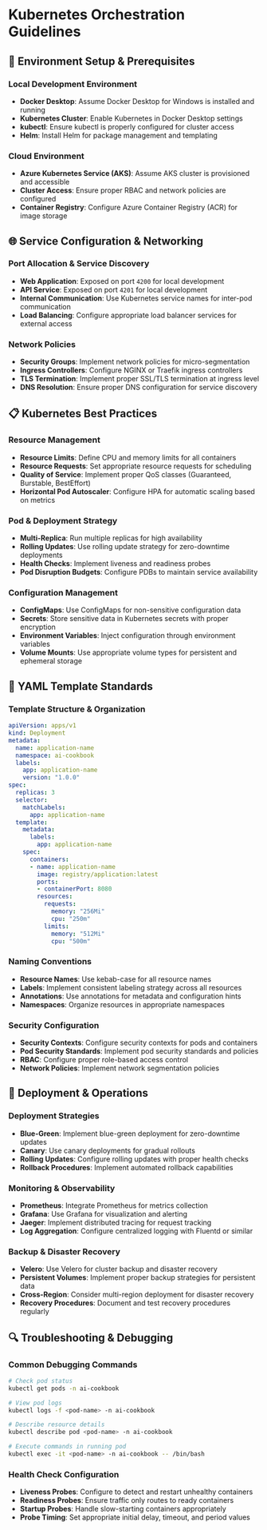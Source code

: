 # Kubernetes Orchestration Guidelines

## 🐳 Environment Setup & Prerequisites

### Local Development Environment
- **Docker Desktop**: Assume Docker Desktop for Windows is installed and running
- **Kubernetes Cluster**: Enable Kubernetes in Docker Desktop settings
- **kubectl**: Ensure kubectl is properly configured for cluster access
- **Helm**: Install Helm for package management and templating

### Cloud Environment
- **Azure Kubernetes Service (AKS)**: Assume AKS cluster is provisioned and accessible
- **Cluster Access**: Ensure proper RBAC and network policies are configured
- **Container Registry**: Configure Azure Container Registry (ACR) for image storage

## 🌐 Service Configuration & Networking

### Port Allocation & Service Discovery
- **Web Application**: Exposed on port `4200` for local development
- **API Service**: Exposed on port `4201` for local development
- **Internal Communication**: Use Kubernetes service names for inter-pod communication
- **Load Balancing**: Configure appropriate load balancer services for external access

### Network Policies
- **Security Groups**: Implement network policies for micro-segmentation
- **Ingress Controllers**: Configure NGINX or Traefik ingress controllers
- **TLS Termination**: Implement proper SSL/TLS termination at ingress level
- **DNS Resolution**: Ensure proper DNS configuration for service discovery

## 📋 Kubernetes Best Practices

### Resource Management
- **Resource Limits**: Define CPU and memory limits for all containers
- **Resource Requests**: Set appropriate resource requests for scheduling
- **Quality of Service**: Implement proper QoS classes (Guaranteed, Burstable, BestEffort)
- **Horizontal Pod Autoscaler**: Configure HPA for automatic scaling based on metrics

### Pod & Deployment Strategy
- **Multi-Replica**: Run multiple replicas for high availability
- **Rolling Updates**: Use rolling update strategy for zero-downtime deployments
- **Health Checks**: Implement liveness and readiness probes
- **Pod Disruption Budgets**: Configure PDBs to maintain service availability

### Configuration Management
- **ConfigMaps**: Use ConfigMaps for non-sensitive configuration data
- **Secrets**: Store sensitive data in Kubernetes secrets with proper encryption
- **Environment Variables**: Inject configuration through environment variables
- **Volume Mounts**: Use appropriate volume types for persistent and ephemeral storage

## 🔧 YAML Template Standards

### Template Structure & Organization
```yaml
apiVersion: apps/v1
kind: Deployment
metadata:
  name: application-name
  namespace: ai-cookbook
  labels:
    app: application-name
    version: "1.0.0"
spec:
  replicas: 3
  selector:
    matchLabels:
      app: application-name
  template:
    metadata:
      labels:
        app: application-name
    spec:
      containers:
      - name: application-name
        image: registry/application:latest
        ports:
        - containerPort: 8080
        resources:
          requests:
            memory: "256Mi"
            cpu: "250m"
          limits:
            memory: "512Mi"
            cpu: "500m"
```

### Naming Conventions
- **Resource Names**: Use kebab-case for all resource names
- **Labels**: Implement consistent labeling strategy across all resources
- **Annotations**: Use annotations for metadata and configuration hints
- **Namespaces**: Organize resources in appropriate namespaces

### Security Configuration
- **Security Contexts**: Configure security contexts for pods and containers
- **Pod Security Standards**: Implement pod security standards and policies
- **RBAC**: Configure proper role-based access control
- **Network Policies**: Implement network segmentation policies

## 🚀 Deployment & Operations

### Deployment Strategies
- **Blue-Green**: Implement blue-green deployment for zero-downtime updates
- **Canary**: Use canary deployments for gradual rollouts
- **Rolling Updates**: Configure rolling updates with proper health checks
- **Rollback Procedures**: Implement automated rollback capabilities

### Monitoring & Observability
- **Prometheus**: Integrate Prometheus for metrics collection
- **Grafana**: Use Grafana for visualization and alerting
- **Jaeger**: Implement distributed tracing for request tracking
- **Log Aggregation**: Configure centralized logging with Fluentd or similar

### Backup & Disaster Recovery
- **Velero**: Use Velero for cluster backup and disaster recovery
- **Persistent Volumes**: Implement proper backup strategies for persistent data
- **Cross-Region**: Consider multi-region deployment for disaster recovery
- **Recovery Procedures**: Document and test recovery procedures regularly

## 🔍 Troubleshooting & Debugging

### Common Debugging Commands
```bash
# Check pod status
kubectl get pods -n ai-cookbook

# View pod logs
kubectl logs -f <pod-name> -n ai-cookbook

# Describe resource details
kubectl describe pod <pod-name> -n ai-cookbook

# Execute commands in running pod
kubectl exec -it <pod-name> -n ai-cookbook -- /bin/bash
```

### Health Check Configuration
- **Liveness Probes**: Configure to detect and restart unhealthy containers
- **Readiness Probes**: Ensure traffic only routes to ready containers
- **Startup Probes**: Handle slow-starting containers appropriately
- **Probe Timing**: Set appropriate initial delay, timeout, and period values